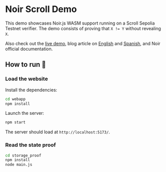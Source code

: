 # Noir Scroll Demo

This demo showcases Noir.js WASM support running on a Scroll Sepolia Testnet verifier.
The demo consists of proving that `X != Y` without revealing `X`.

Also check out the [live demo](https://funny-pasca-841f19.netlify.app/), blog article on [English](https://dev.to/filosofiacodigoen/aztec-noir-scroll-zk-development-made-easy-249f) and [Spanish](https://dev.to/turupawn/aztec-noir-scroll-crea-zk-dapps-facil-40jg), and Noir official documentation.

## How to run 🚀

### Load the website

Install the dependencies:

```bash
cd webapp
npm install
```

Launch the server:
```bash
npm start
```

The server should load at `http://localhost:5173/`.

### Read the state proof

```bash
cd storage_proof
npm install
node main.js
```